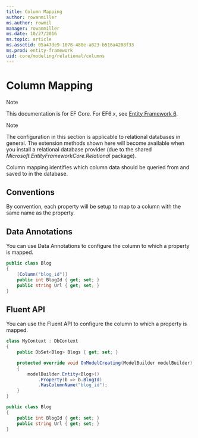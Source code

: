 ```yaml
---
title: Column Mapping
author: rowanmiller
ms.author: rowmil
manager: rowanmiller
ms.date: 10/27/2016
ms.topic: article
ms.assetid: 05a47de9-1078-488e-a823-b516a4208f33
ms.prod: entity-framework
uid: core/modeling/relational/columns
---
```

# Column Mapping

> [!NOTE]
> This documentation is for EF Core. For EF6.x, see [Entity Framework 6](../../../ef6/index.md).

> [!NOTE]
> The configuration in this section is applicable to relational databases in general. The extension methods shown here will become available when you install a relational database provider (due to the shared *Microsoft.EntityFrameworkCore.Relational* package).

Column mapping identifies which column data should be queried from and saved to in the database.

## Conventions

By convention, each property will be setup to map to a column with the same name as the property.

## Data Annotations

You can use Data Annotations to configure the column to which a property is mapped.

<!-- [!code-csharp[Main](samples/core/relational/Modeling/DataAnnotations/Samples/Relational/Column.cs?highlight=3)] -->
````csharp
public class Blog
{
    [Column("blog_id")]
    public int BlogId { get; set; }
    public string Url { get; set; }
}
````

## Fluent API

You can use the Fluent API to configure the column to which a property is mapped.

<!-- [!code-csharp[Main](samples/core/relational/Modeling/FluentAPI/Samples/Relational/Column.cs?highlight=7,8,9)] -->
````csharp
class MyContext : DbContext
{
    public DbSet<Blog> Blogs { get; set; }

    protected override void OnModelCreating(ModelBuilder modelBuilder)
    {
        modelBuilder.Entity<Blog>()
            .Property(b => b.BlogId)
            .HasColumnName("blog_id");
    }
}

public class Blog
{
    public int BlogId { get; set; }
    public string Url { get; set; }
}
````
